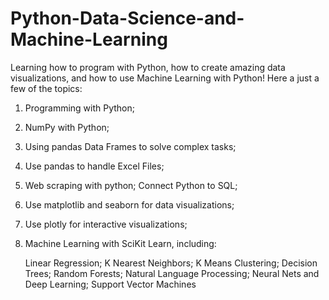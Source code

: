 # Python-Data-Science-and-Machine-Learning
Learning how to program with Python, how to create amazing data visualizations, and how to use Machine Learning with Python! Here a just a few of the topics:  
1. Programming with Python; 
2. NumPy with Python; 
3. Using pandas Data Frames to solve complex tasks; 
4. Use pandas to handle Excel Files; 
5. Web scraping with python; Connect Python to SQL; 
6. Use matplotlib and seaborn for data visualizations; 
7. Use plotly for interactive visualizations; 
8. Machine Learning with SciKit Learn, including: 

    Linear Regression; 
    K Nearest Neighbors; 
    K Means Clustering; Decision Trees; 
    Random Forests; 
    Natural Language Processing; 
    Neural Nets and Deep Learning; 
    Support Vector Machines
